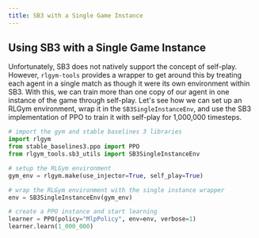 ```yaml
---
title: SB3 with a Single Game Instance
---
```


## Using SB3 with a Single Game Instance

Unfortunately, SB3 does not natively support the concept of self-play. However, `rlgym-tools` provides a wrapper to get around this by treating each agent in a single match as though it were its own environment within SB3. With this, we can train more than one copy of our agent in one instance of the game through self-play. Let's see how we can set up an RLGym environment, wrap it in the `SB3SingleInstanceEnv`,  and use the SB3 implementation of PPO to train it with self-play for 1,000,000 timesteps.

```python
# import the gym and stable baselines 3 libraries
import rlgym
from stable_baselines3.ppo import PPO
from rlgym_tools.sb3_utils import SB3SingleInstanceEnv

# setup the RLGym environment
gym_env = rlgym.make(use_injector=True, self_play=True)

# wrap the RLGym environment with the single instance wrapper
env = SB3SingleInstanceEnv(gym_env)

# create a PPO instance and start learning
learner = PPO(policy="MlpPolicy", env=env, verbose=1)
learner.learn(1_000_000)
```
